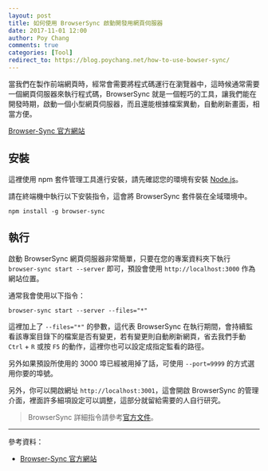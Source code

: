 ```yaml
---
layout: post
title: 如何使用 BrowserSync 啟動開發用網頁伺服器
date: 2017-11-01 12:00
author: Poy Chang
comments: true
categories: [Tool]
redirect_to: https://blog.poychang.net/how-to-use-bowser-sync/
---
```


當我們在製作前端網頁時，經常會需要將程式碼運行在瀏覽器中，這時候通常需要一個網頁伺服器來執行程式碼，BrowserSync 就是一個輕巧的工具，讓我們能在開發時期，啟動一個小型網頁伺服器，而且還能根據檔案異動，自動刷新畫面，相當方便。

[Browser-Sync 官方網站](https://www.browsersync.io/)

## 安裝

這裡使用 npm 套件管理工具進行安裝，請先確認您的環境有安裝 [Node.js](https://nodejs.org/en/)。

請在終端機中執行以下安裝指令，這會將 BrowserSync 套件裝在全域環境中。

```
npm install -g browser-sync
```

## 執行

啟動 BrowserSync 網頁伺服器非常簡單，只要在您的專案資料夾下執行 `browser-sync start --server` 即可，預設會使用 `http://localhost:3000` 作為網站位置。

通常我會使用以下指令：

```
browser-sync start --server --files="*"
```

這裡加上了 `--files="*"` 的參數，這代表 BrowserSync 在執行期間，會持續監看該專案目錄下的檔案是否有變更，若有變更則自動刷新網頁，省去我們手動 `Ctrl` + `R` 或按 `F5` 的動作，這裡你也可以設定成指定監看的路徑。

另外如果預設所使用的 3000 埠已經被用掉了話，可使用 `--port=9999` 的方式選用你要的埠號。

另外，你可以開啟網址 `http://localhost:3001`，這會開啟 BrowserSync 的管理介面，裡面許多細項設定可以調整，這部分就留給需要的人自行研究。

>BrowserSync 詳細指令請參考[官方文件](https://www.browsersync.io/docs/command-line)。

----------

參考資料：

* [Browser-Sync 官方網站](https://www.browsersync.io/)


